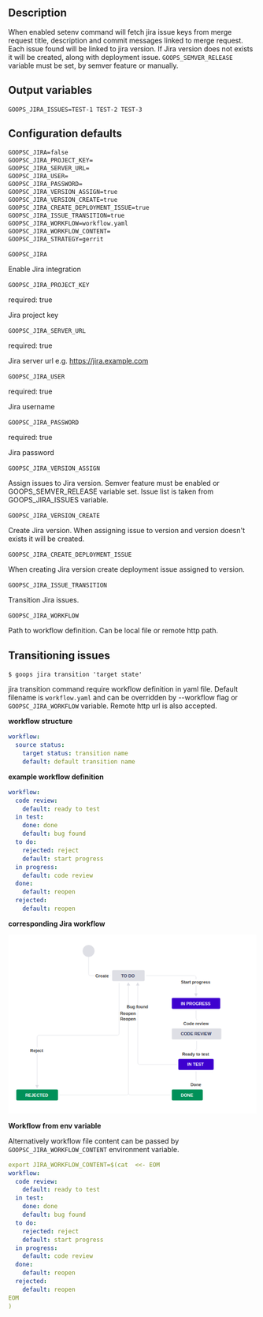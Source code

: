 ## Description

When enabled setenv command will fetch jira issue keys from merge request title, description and commit messages linked to merge request.
Each issue found will be linked to jira version. If Jira version does not exists it will be created, along with deployment issue.
`GOOPS_SEMVER_RELEASE` variable must be set, by semver feature or manually. 

## Output variables

```console
GOOPS_JIRA_ISSUES=TEST-1 TEST-2 TEST-3
```

## Configuration defaults

```console
GOOPSC_JIRA=false
GOOPSC_JIRA_PROJECT_KEY=
GOOPSC_JIRA_SERVER_URL=
GOOPSC_JIRA_USER=
GOOPSC_JIRA_PASSWORD=
GOOPSC_JIRA_VERSION_ASSIGN=true
GOOPSC_JIRA_VERSION_CREATE=true
GOOPSC_JIRA_CREATE_DEPLOYMENT_ISSUE=true
GOOPSC_JIRA_ISSUE_TRANSITION=true
GOOPSC_JIRA_WORKFLOW=workflow.yaml
GOOPSC_JIRA_WORKFLOW_CONTENT=
GOOPSC_JIRA_STRATEGY=gerrit
```
`GOOPSC_JIRA`

Enable Jira integration

`GOOPSC_JIRA_PROJECT_KEY`

required: true

Jira project key

`GOOPSC_JIRA_SERVER_URL`

required: true

Jira server url e.g. https://jira.example.com

`GOOPSC_JIRA_USER`

required: true

Jira username

`GOOPSC_JIRA_PASSWORD`

required: true

Jira password

`GOOPSC_JIRA_VERSION_ASSIGN` 

Assign issues to Jira version. Semver feature must be enabled or GOOPS_SEMVER_RELEASE variable set.
Issue list is taken from GOOPS_JIRA_ISSUES variable.

`GOOPSC_JIRA_VERSION_CREATE`

Create Jira version. When assigning issue to version and version doesn't exists it will be created.

`GOOPSC_JIRA_CREATE_DEPLOYMENT_ISSUE`

When creating Jira version create deployment issue assigned to version.

`GOOPSC_JIRA_ISSUE_TRANSITION`

Transition Jira issues.

`GOOPSC_JIRA_WORKFLOW`

Path to workflow definition. Can be local file or remote http path.

## Transitioning issues

```console
$ goops jira transition 'target state'
```

jira transition command require workflow definition in yaml file. 
Default filename is `workflow.yaml` and can be overridden by --workflow flag or `GOOPSC_JIRA_WORKFLOW` variable.
Remote http url is also accepted.

**workflow structure**

```yaml
workflow:
  source status:
    target status: transition name
    default: default transition name
```

**example workflow definition**

```yaml
workflow:
  code review:
    default: ready to test
  in test:
    done: done
    default: bug found
  to do:
    rejected: reject
    default: start progress
  in progress:
    default: code review
  done:
    default: reopen
  rejected:
    default: reopen
```

**corresponding Jira workflow**

![Alt text](../img/workflow.png?raw=true "Example Jira workflow")

**Workflow from env variable**

Alternatively workflow file content can be passed by `GOOPSC_JIRA_WORKFLOW_CONTENT` environment variable.
```yaml
export JIRA_WORKFLOW_CONTENT=$(cat  <<- EOM
workflow:
  code review:
    default: ready to test
  in test:
    done: done
    default: bug found
  to do:
    rejected: reject
    default: start progress
  in progress:
    default: code review
  done:
    default: reopen
  rejected:
    default: reopen
EOM
)
```
